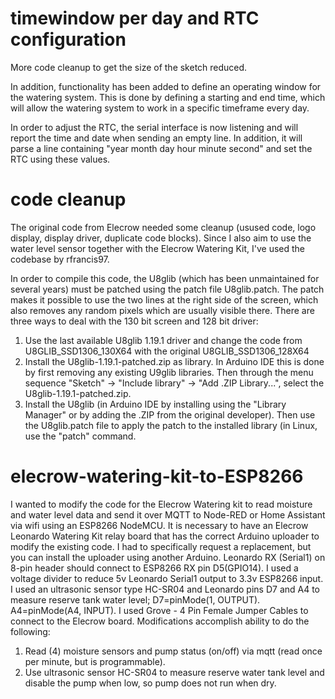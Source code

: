 # timewindow per day and RTC configuration
More code cleanup to get the size of the sketch reduced.

In addition, functionality has been added to define an operating window for the watering system. This is done by defining a starting and end time, which will allow the watering system to work in a specific timeframe every day.

In order to adjust the RTC, the serial interface is now listening and will report the time and date when sending an empty line. In addition, it will parse a line containing "year month day hour minute second" and set the RTC using these values.

# code cleanup
The original code from Elecrow needed some cleanup (usused code, logo display, display driver, duplicate code blocks).
Since I also aim to use the water level sensor together with the Elecrow Watering Kit, I've used the codebase by rfrancis97.

In order to compile this code, the U8glib (which has been unmaintained for several years) must be patched using the patch file U8glib.patch. The patch makes it possible to use the two lines at the right side of the screen, which also removes any random pixels which are usually visible there. There are three ways to deal with the 130 bit screen and 128 bit driver:
  1. Use the last available U8glib 1.19.1 driver and change the code from U8GLIB_SSD1306_130X64 with the original U8GLIB_SSD1306_128X64
  2. Install the U8glib-1.19.1-patched.zip as library. In Arduino IDE this is done by first removing any existing U9glib libraries. Then through the menu sequence "Sketch" -> "Include library" -> "Add .ZIP Library...", select the U8glib-1.19.1-patched.zip.
  3. Install the U8glib (in Arduino IDE by installing using the "Library Manager" or by adding the .ZIP from the original developer). Then use the U8glib.patch file to apply the patch to the installed library (in Linux, use the "patch" command.

# elecrow-watering-kit-to-ESP8266
I wanted to modify the code for the Elecrow Watering kit to read moisture and water level data and send it over MQTT to Node-RED or Home Assistant via wifi using an ESP8266 NodeMCU.
It is necessary to have an Elecrow Leonardo Watering Kit relay board that has the correct Arduino uploader to modify the existing code. I had to specifically request a replacement, but you can install the uploader using another Arduino.
Leonardo RX (Serial1) on 8-pin header should connect to ESP8266 RX pin D5(GPIO14). I used a voltage divider to reduce 5v Leonardo Serial1 output to 3.3v ESP8266 input.
I used an ultrasonic sensor type HC-SR04 and Leonardo pins D7 and A4 to measure reserve tank water level; D7=pinMode(1, OUTPUT). A4=pinMode(A4, INPUT). I used Grove - 4 Pin Female Jumper Cables to connect to the Elecrow board.
Modifications accomplish ability to do the following:
  1. Read (4) moisture sensors and pump status (on/off) via mqtt (read once per minute, but is programmable).
  2. Use ultrasonic sensor HC-SR04 to measure reserve water tank level and disable the pump when low, so pump does not run when dry.

